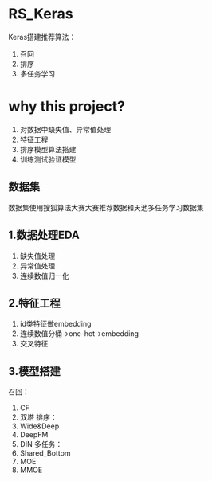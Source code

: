 # RS_Keras
Keras搭建推荐算法：
1. 召回
2. 排序
3. 多任务学习

# why this project?
1. 对数据中缺失值、异常值处理
2. 特征工程
3. 排序模型算法搭建
4. 训练测试验证模型

## 数据集
数据集使用搜狐算法大赛大赛推荐数据和天池多任务学习数据集
## 1.数据处理EDA
1. 缺失值处理
2. 异常值处理
3. 连续数值归一化

## 2.特征工程
1. id类特征做embedding
2. 连续数值分桶->one-hot->embedding
3. 交叉特征

## 3.模型搭建
召回：
1. CF
2. 双塔
排序：
1. Wide&Deep
2. DeepFM
3. DIN
多任务：
1. Shared_Bottom
2. MOE
3. MMOE

